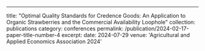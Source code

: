 ---
title: "Optimal Quality Standards for Credence Goods: An Application to Organic Strawberries and the Commercial Availability Loophole"
collection: publications
category: conferences
permalink: /publication/2024-02-17-paper-title-number-4
excerpt: 
date: 2024-07-29
venue: 'Agricultural and Applied Economics Association 2024'
